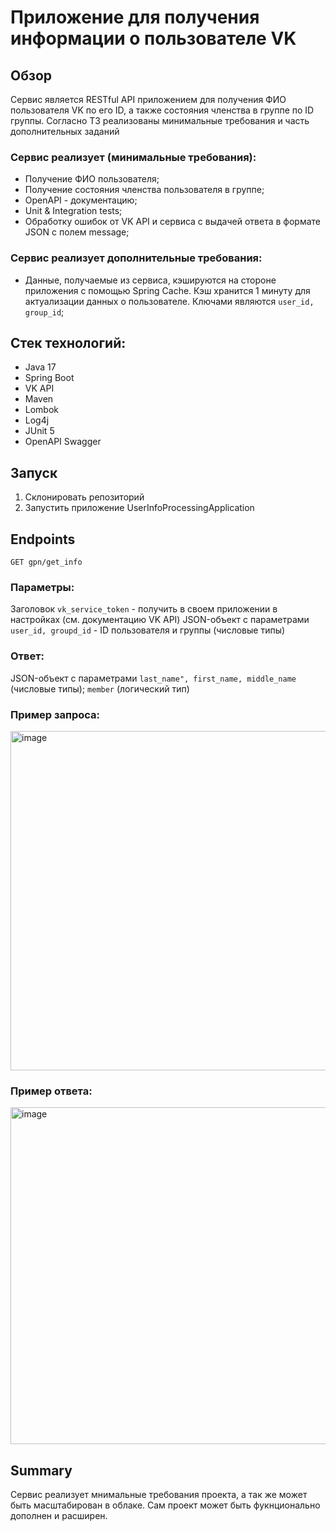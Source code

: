 # Приложение для получения информации о пользователе VK

## Обзор

Сервис является RESTful API приложением для получения ФИО пользователя VK по его ID, а также состояния членства в группе по ID группы. Согласно ТЗ реализованы минимальные требования и часть дополнительных заданий

### Сервис реализует (минимальные требования):
- Получение ФИО пользователя;
- Получение состояния членства пользователя в группе;
- OpenAPI - документацию;
- Unit & Integration tests;
- Обработку ошибок от VK API и сервиса с выдачей ответа в формате JSON с полем message;
### Сервис реализует дополнительные требования:
- Данные, получаемые из сервиса, кэшируются на стороне приложения с помощью Spring Cache. Кэш хранится 1 минуту для актуализации данных о пользователе. Ключами являются `user_id, group_id`;

## Стек технологий:
- Java 17
- Spring Boot
- VK API
- Maven
- Lombok
- Log4j
- JUnit 5
- OpenAPI Swagger

## Запуск
1. Склонировать репозиторий
2. Запустить приложение UserInfoProcessingApplication

## Endpoints
`GET gpn/get_info`
### Параметры:
Заголовок `vk_service_token` - получить в своем приложении в настройках (см. документацию VK API)
JSON-объект с параметрами `user_id, groupd_id` - ID пользователя и группы (числовые типы)
### Ответ:
JSON-объект с параметрами `last_name", first_name, middle_name` (числовые типы); `member` (логический тип)
### Пример запроса:
<img width="543" alt="image" src="https://user-images.githubusercontent.com/90566014/201539410-62a1e0c0-c08c-4850-b978-ae5f994627fe.png">

### Пример ответа:
<img width="539" alt="image" src="https://user-images.githubusercontent.com/90566014/201539421-fd35a813-e850-48ac-8c69-dc3aa9028c33.png">

## Summary
Сервис реализует мнимальные требования проекта, а так же может быть масштабирован в облаке. Сам проект может быть фукнционально дополнен и расширен.
